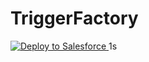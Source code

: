 # TriggerFactory

<a href="https://githubsfdeploy.herokuapp.com?owner=pjouvena&repo=TriggerFactory">
  <img alt="Deploy to Salesforce"
       src="https://raw.githubusercontent.com/afawcett/githubsfdeploy/master/src/main/webapp/resources/img/deploy.png"> 
</a>1s